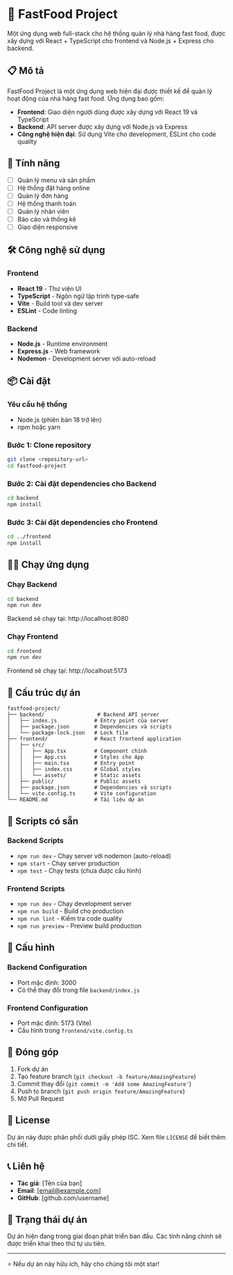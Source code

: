 # 🍔 FastFood Project

Một ứng dụng web full-stack cho hệ thống quản lý nhà hàng fast food, được xây dựng với React + TypeScript cho frontend và Node.js + Express cho backend.

## 📋 Mô tả

FastFood Project là một ứng dụng web hiện đại được thiết kế để quản lý hoạt động của nhà hàng fast food. Ứng dụng bao gồm:

- **Frontend**: Giao diện người dùng được xây dựng với React 19 và TypeScript
- **Backend**: API server được xây dựng với Node.js và Express
- **Công nghệ hiện đại**: Sử dụng Vite cho development, ESLint cho code quality

## 🚀 Tính năng

- [ ] Quản lý menu và sản phẩm
- [ ] Hệ thống đặt hàng online
- [ ] Quản lý đơn hàng
- [ ] Hệ thống thanh toán
- [ ] Quản lý nhân viên
- [ ] Báo cáo và thống kê
- [ ] Giao diện responsive

## 🛠️ Công nghệ sử dụng

### Frontend

- **React 19** - Thư viện UI
- **TypeScript** - Ngôn ngữ lập trình type-safe
- **Vite** - Build tool và dev server
- **ESLint** - Code linting

### Backend

- **Node.js** - Runtime environment
- **Express.js** - Web framework
- **Nodemon** - Development server với auto-reload

## 📦 Cài đặt

### Yêu cầu hệ thống

- Node.js (phiên bản 18 trở lên)
- npm hoặc yarn

### Bước 1: Clone repository

```bash
git clone <repository-url>
cd fastfood-project
```

### Bước 2: Cài đặt dependencies cho Backend

```bash
cd backend
npm install
```

### Bước 3: Cài đặt dependencies cho Frontend

```bash
cd ../frontend
npm install
```

## 🏃‍♂️ Chạy ứng dụng

### Chạy Backend

```bash
cd backend
npm run dev
```

Backend sẽ chạy tại: http://localhost:8080

### Chạy Frontend

```bash
cd frontend
npm run dev
```

Frontend sẽ chạy tại: http://localhost:5173

## 📁 Cấu trúc dự án

```
fastfood-project/
├── backend/                 # Backend API server
│   ├── index.js            # Entry point của server
│   ├── package.json        # Dependencies và scripts
│   └── package-lock.json   # Lock file
├── frontend/               # React frontend application
│   ├── src/
│   │   ├── App.tsx         # Component chính
│   │   ├── App.css         # Styles cho App
│   │   ├── main.tsx        # Entry point
│   │   ├── index.css       # Global styles
│   │   └── assets/         # Static assets
│   ├── public/             # Public assets
│   ├── package.json        # Dependencies và scripts
│   └── vite.config.ts      # Vite configuration
└── README.md               # Tài liệu dự án
```

## 🧪 Scripts có sẵn

### Backend Scripts

- `npm run dev` - Chạy server với nodemon (auto-reload)
- `npm start` - Chạy server production
- `npm test` - Chạy tests (chưa được cấu hình)

### Frontend Scripts

- `npm run dev` - Chạy development server
- `npm run build` - Build cho production
- `npm run lint` - Kiểm tra code quality
- `npm run preview` - Preview build production

## 🔧 Cấu hình

### Backend Configuration

- Port mặc định: 3000
- Có thể thay đổi trong file `backend/index.js`

### Frontend Configuration

- Port mặc định: 5173 (Vite)
- Cấu hình trong `frontend/vite.config.ts`

## 🤝 Đóng góp

1. Fork dự án
2. Tạo feature branch (`git checkout -b feature/AmazingFeature`)
3. Commit thay đổi (`git commit -m 'Add some AmazingFeature'`)
4. Push to branch (`git push origin feature/AmazingFeature`)
5. Mở Pull Request

## 📝 License

Dự án này được phân phối dưới giấy phép ISC. Xem file `LICENSE` để biết thêm chi tiết.

## 📞 Liên hệ

- **Tác giả**: [Tên của bạn]
- **Email**: [email@example.com]
- **GitHub**: [github.com/username]

## 🚧 Trạng thái dự án

Dự án hiện đang trong giai đoạn phát triển ban đầu. Các tính năng chính sẽ được triển khai theo thứ tự ưu tiên.

---

⭐ Nếu dự án này hữu ích, hãy cho chúng tôi một star!

